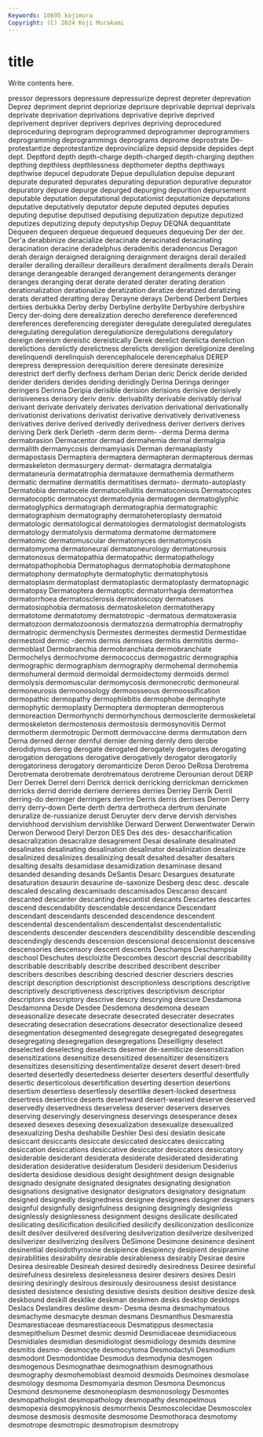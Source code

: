 ```yaml
---
Keywords: 10695 kojimura
Copyright: (C) 2024 Koji Murakami
---
```


# title

Write contents here.



pressor depressors depressure depressurize deprest depreter
deprevation Deprez depriment deprint depriorize deprisure deprivable deprival deprivals deprivate
deprivation deprivations deprivative deprive deprived deprivement depriver deprivers deprives depriving
deprocedured deproceduring deprogram deprogrammed deprogrammer deprogrammers deprogramming deprogrammings deprograms deprome
deprostrate De-protestantize deprotestantize deprovincialize depsid depside depsides dept dept. Deptford
depth depth-charge depth-charged depth-charging depthen depthing depthless depthlessness depthometer depths
depthways depthwise depucel depudorate Depue depullulation depulse depurant depurate depurated
depurates depurating depuration depurative depurator depuratory depure depurge depurged depurging
depurition depursement deputable deputation deputational deputationist deputationize deputations deputative deputatively
deputator depute deputed deputes deputies deputing deputise deputised deputising deputization
deputize deputized deputizes deputizing deputy deputyship Depuy DEQNA dequantitate Dequeen
dequeen dequeue dequeued dequeues dequeuing Der der der. Der'a derabbinize
deracialize deracinate deracinated deracinating deracination deracine deradelphus deradenitis deradenoncus Deragon
derah deraign deraigned deraigning deraignment deraigns derail derailed derailer derailing
derailleur derailleurs derailment derailments derails Derain derange derangeable deranged derangement
derangements deranger deranges deranging derat derate derated derater derating deration
derationalization derationalize deratization deratize deratized deratizing derats deratted deratting deray
Derayne derays Derbend Derbent Derbies derbies derbukka Derby derby Derbyline
derbylite Derbyshire derbyshire Dercy der-doing dere derealization derecho dereference dereferenced
dereferences dereferencing deregister deregulate deregulated deregulates deregulating deregulation deregulationize deregulations
deregulatory dereign dereism dereistic dereistically Derek derelict derelicta dereliction derelictions
derelictly derelictness derelicts dereligion dereligionize dereling derelinquendi derelinquish derencephalocele derencephalus
DEREP derepress derepression derequisition derere deresinate deresinize derestrict derf derfly
derfness derham Derian deric Derick deride derided derider deriders derides
deriding deridingly Derina Deringa deringer deringers Derinna Deripia derisible derision
derisions derisive derisively derisiveness derisory deriv deriv. derivability derivable derivably
derival derivant derivate derivately derivates derivation derivational derivationally derivationist derivations
derivatist derivative derivatively derivativeness derivatives derive derived derivedly derivedness deriver
derivers derives deriving Derk derk Derleth -derm derm derm- -derma
Derma derma dermabrasion Dermacentor dermad dermahemia dermal dermalgia dermalith dermamycosis
dermamyiasis Derman dermanaplasty dermapostasis Dermaptera dermaptera dermapteran dermapterous dermas dermaskeleton
dermasurgery dermat- dermatagra dermatalgia dermataneuria dermatatrophia dermatauxe dermathemia dermatherm dermatic
dermatine dermatitis dermatitises dermato- dermato-autoplasty Dermatobia dermatocele dermatocellulitis dermatoconiosis Dermatocoptes
dermatocoptic dermatocyst dermatodynia dermatogen dermatoglyphic dermatoglyphics dermatograph dermatographia dermatographic dermatographism
dermatography dermatoheteroplasty dermatoid dermatologic dermatological dermatologies dermatologist dermatologists dermatology dermatolysis
dermatoma dermatome dermatomere dermatomic dermatomuscular dermatomyces dermatomycosis dermatomyoma dermatoneural dermatoneurology
dermatoneurosis dermatonosus dermatopathia dermatopathic dermatopathology dermatopathophobia Dermatophagus dermatophobia dermatophone dermatophony
dermatophyte dermatophytic dermatophytosis dermatoplasm dermatoplast dermatoplastic dermatoplasty dermatopnagic dermatopsy Dermatoptera
dermatoptic dermatorrhagia dermatorrhea dermatorrhoea dermatosclerosis dermatoscopy dermatoses dermatosiophobia dermatosis dermatoskeleton
dermatotherapy dermatotome dermatotomy dermatotropic -dermatous dermatoxerasia dermatozoon dermatozoonosis dermatozzoa dermatrophia
dermatrophy dermatropic dermenchysis Dermestes dermestes dermestid Dermestidae dermestoid dermic -dermis
dermis dermises dermitis dermititis dermo- dermoblast Dermobranchia dermobranchiata dermobranchiate Dermochelys
dermochrome dermococcus dermogastric dermographia dermographic dermographism dermography dermohemal dermohemia dermohumeral
dermoid dermoidal dermoidectomy dermoids dermol dermolysis dermomuscular dermomycosis dermonecrotic dermoneural
dermoneurosis dermonosology dermoosseous dermoossification dermopathic dermopathy dermophlebitis dermophobe dermophyte dermophytic
dermoplasty Dermoptera dermopteran dermopterous dermoreaction Dermorhynchi dermorhynchous dermosclerite dermoskeletal dermoskeleton
dermostenosis dermostosis dermosynovitis Dermot dermotherm dermotropic Dermott dermovaccine derms dermutation
dern Derna derned derner dernful dernier derning dernly dero derobe
derodidymus derog derogate derogated derogately derogates derogating derogation derogations derogative
derogatively derogator derogatorily derogatoriness derogatory deromanticize Deron Deroo DeRosa Derotrema
Derotremata derotremate derotrematous derotreme Derounian derout DERP Derr Derrek Derrel
derri Derrick derrick derricking derrickman derrickmen derricks derrid derride derriere
derrieres derries Derriey Derrik Derril derring-do derringer derringers derrire Derris
derris derrises Derron Derry derry derry-down Derte derth dertra dertrotheca
dertrum deruinate deruralize de-russianize derust Deruyter derv derve dervish dervishes
dervishhood dervishism dervishlike Derward Derwent Derwentwater Derwin Derwon Derwood Deryl
Derzon DES Des des des- desaccharification desacralization desacralize desagrement Desai
desalinate desalinated desalinates desalinating desalination desalinator desalinization desalinize desalinized desalinizes
desalinizing desalt desalted desalter desalters desalting desalts desamidase desamidization desaminase
desand desanded desanding desands DeSantis Desarc Desargues desaturate desaturation desaurin
desaurine de-saxonize Desberg desc desc. descale descaled descaling descamisado descamisados
Descanso descant descanted descanter descanting descantist descants Descartes descartes descend
descendability descendable descendance Descendant descendant descendants descended descendence descendent descendental
descendentalism descendentalist descendentalistic descendents descender descenders descendibility descendible descending descendingly
descends descension descensional descensionist descensive descensories descensory descent descents Deschamps
Deschampsia deschool Deschutes descloizite Descombes descort descrial describability describable describably
describe described describent describer describers describes describing descried descrier descriers
descries descript description descriptionist descriptionless descriptions descriptive descriptively descriptiveness descriptives
descriptivism descriptor descriptors descriptory descrive descry descrying descure Desdamona Desdamonna
Desde Desdee Desdemona desdemona deseam deseasonalize desecate desecrate desecrated desecrater
desecrates desecrating desecration desecrations desecrator desectionalize deseed desegmentation desegmented desegregate
desegregated desegregates desegregating desegregation desegregations Deseilligny deselect deselected deselecting deselects
desemer de-semiticize desensitization desensitizations desensitize desensitized desensitizer desensitizers desensitizes desensitizing
desentimentalize deseret desert desert-bred deserted desertedly desertedness deserter deserters desertful
desertfully desertic deserticolous desertification deserting desertion desertions desertism desertless desertlessly
desertlike desert-locked desertness desertress desertrice deserts desertward desert-wearied deserve deserved
deservedly deservedness deserveless deserver deservers deserves deserving deservingly deservingness deservings
desesperance desex desexed desexes desexing desexualization desexualize desexualized desexualizing Desha
deshabille Deshler Desi desi desiatin desicate desiccant desiccants desiccate desiccated
desiccates desiccating desiccation desiccations desiccative desiccator desiccators desiccatory desiderable desiderant
desiderata desiderate desiderated desiderating desideration desiderative desideratum Desiderii desiderium Desiderius
desiderta desidiose desidious desight desightment design designable designado designate designated
designates designating designation designations designative designator designators designatory designatum designed
designedly designedness designee designees designer designers designful designfully designfulness designing
designingly designless designlessly designlessness designment designs desilicate desilicated desilicating desilicification
desilicified desilicify desiliconization desiliconize desilt desilver desilvered desilvering desilverization desilverize
desilverized desilverizer desilverizing desilvers DeSimone Desimone desinence desinent desinential desiodothyroxine
desipience desipiency desipient desipramine desirabilities desirability desirable desirableness desirably Desirae
desire Desirea desireable Desireah desired desiredly desiredness Desiree desireful desirefulness
desireless desirelessness desirer desirers desires Desiri desiring desiringly desirous desirously
desirousness desist desistance desisted desistence desisting desistive desists desition desitive
desize desk deskbound deskill desklike deskman deskmen desks desktop desktops
Deslacs Deslandres deslime desm- Desma desma desmachymatous desmachyme desmacyte desman
desmans Desmanthus Desmarestia Desmarestiaceae desmarestiaceous Desmatippus desmectasia desmepithelium Desmet desmic
desmid Desmidiaceae desmidiaceous Desmidiales desmidian desmidiologist desmidiology desmids desmine desmitis
desmo- desmocyte desmocytoma Desmodactyli Desmodium desmodont Desmodontidae Desmodus desmodynia desmogen
desmogenous Desmognathae desmognathism desmognathous desmography desmohemoblast desmoid desmoids Desmoines desmolase
desmology desmoma Desmomyaria desmon Desmona Desmoncus Desmond desmoneme desmoneoplasm desmonosology
Desmontes desmopathologist desmopathology desmopathy desmopelmous desmopexia desmopyknosis desmorrhexis Desmoscolecidae Desmoscolex
desmose desmosis desmosite desmosome Desmothoraca desmotomy desmotrope desmotropic desmotropism desmotropy
